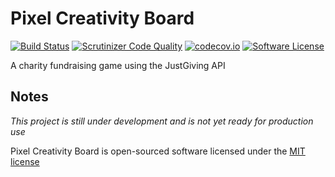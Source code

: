 # Pixel Creativity Board

[![Build Status](https://travis-ci.org/group-hub/PixelCreativityBoard.svg?branch=master)](https://travis-ci.org/group-hub/PixelCreativityBoard)
[![Scrutinizer Code Quality](https://scrutinizer-ci.com/g/group-hub-uk/PixelCreativityBoard/badges/quality-score.png?b=master)](https://scrutinizer-ci.com/g/group-hub-uk/PixelCreativityBoard/?branch=master)
[![codecov.io](https://codecov.io/github/group-hub-uk/PixelCreativityBoard/coverage.svg?branch=master)](https://codecov.io/github/group-hub-uk/PixelCreativityBoard?branch=master)
[![Software License](https://img.shields.io/badge/license-MIT-blue.svg?style=flat-square)](LICENSE)


A charity fundraising game using the JustGiving API

## Notes

*This project is still under development and is not yet ready for production use*

Pixel Creativity Board is open-sourced software licensed under the [MIT license](http://opensource.org/licenses/MIT)
